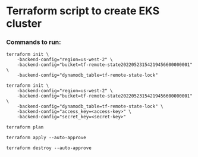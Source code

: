 # Terraform script to create EKS cluster

### Commands to run:
```
terraform init \
    -backend-config="region=us-west-2" \
    -backend-config="bucket=tf-remote-state20220523154219456600000001" \
    -backend-config="dynamodb_table=tf-remote-state-lock"
```

```
terraform init \
    -backend-config="region=us-west-2" \
    -backend-config="bucket=tf-remote-state20220523154219456600000001" \
    -backend-config="dynamodb_table=tf-remote-state-lock" \
    -backend-config="access_key=<access-key>" \
    -backend-config="secret_key=<secret-key>"
```

```
terraform plan
```

```
terraform apply --auto-approve
```

```
terraform destroy --auto-approve
```